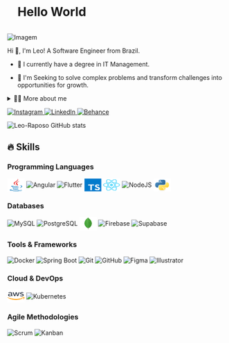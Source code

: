 <!--título-->
<div id="user-content-toc">
  <ul align="left">
    <summary><h1 style="display: inline-block">Hello World</h1></summary>
</div>

<!-- GIF -->
<p align="left">
  <img src="https://s11.gifyu.com/images/SOsL6.gif" alt="Imagem">
</p>

<!-- Presentation -->
<p align="left">
  Hi 👋, I'm Leo! A Software Engineer from Brazil.

  - 🌱 I currently have a degree in IT Management.

  - 🔭 I'm Seeking to solve complex problems and transform challenges into opportunities for growth.
</p>

<!-- Dropdown -->
<details>
  <summary>👨‍💻 More about me</summary>

  - 💬 I am 36 years old, currently living in Brazil. I have extensive experience as a Software Engineer, specializing in fullstack development, IT management, and UI/UX design. I have led and contributed to several large-scale projects, including SaaS systems for cattle farms, event management applications, and CRM systems for governmental organizations.

  - 🛠️ I have worked with technologies such as **Java**, **Angular**, **Flutter**, **TypeScript**, **React**, **NodeJS**, **Python**, and various databases like **MySQL**, **PostgreSQL**, **MongoDB**, **Firebase**, and **Supabase**. My cloud experience includes **AWS**, **Kubernetes**, and **Spring Cloud**.

  - 🚀 In addition to my technical skills, I have experience working with clients such as **Ministério da Saúde**, **Sebrae**, **PNUD**, **OPAS**, and **FUNASA**. I have developed both mobile apps and websites for these clients, as well as communication bots for WhatsApp and email.

  - ⚡ I am passionate about solving complex problems and transforming them into opportunities for growth. In my free time, I enjoy exploring new technologies, reading, and sharing my knowledge through YouTube, where I create content about audiovisual topics and video editing.
</details>


<!-- Links -->
<p align="left">
  <a href="https://www.instagram.com/leoapoena/">
    <img src="https://img.shields.io/badge/Instagram-E4405F?style=for-the-badge&logo=instagram&logoColor=white" alt="Instagram">
  </a>
  <a href="https://www.linkedin.com/in/leonardo-raposo-5b0a70144/">
    <img src="https://img.shields.io/badge/LinkedIn-0077B5?style=for-the-badge&logo=linkedin&logoColor=white" alt="LinkedIn">
  </a>
  <a href="https://www.behance.net/leonardoapoena">
    <img src="https://img.shields.io/badge/Behance-1769ff?style=for-the-badge&logo=behance&logoColor=white" alt="Behance">
  </a>
</p>

<!-- GithubStats -->
<p align="left">
  <img src="https://github-readme-stats.vercel.app/api?username=Leo-Raposo&show_icons=true&theme=gotham" alt="Leo-Raposo GitHub stats">
</p>

## 🔥 Skills

<!-- Skills: Programming Languages -->
  <div style="flex-basis: 48%;">
    <h3>Programming Languages</h3>
    <img align="center" alt="Java" height="30" width="40" src="https://raw.githubusercontent.com/devicons/devicon/master/icons/java/java-original.svg">
    <img align="center" alt="Angular" height="30" width="40" src="https://cdn.jsdelivr.net/gh/devicons/devicon/icons/angularjs/angularjs-original.svg">
    <img align="center" alt="Flutter" height="30" width="40" src="https://cdn.jsdelivr.net/gh/devicons/devicon/icons/flutter/flutter-original.svg">
    <img align="center" alt="TypeScript" height="30" width="40" src="https://raw.githubusercontent.com/devicons/devicon/master/icons/typescript/typescript-original.svg">
    <img align="center" alt="React" height="30" width="40" src="https://raw.githubusercontent.com/devicons/devicon/master/icons/react/react-original.svg">
    <img align="center" alt="NodeJS" height="30" width="40" src="https://cdn.jsdelivr.net/gh/devicons/devicon/icons/nodejs/nodejs-original.svg">
    <img align="center" alt="Python" height="30" width="40" src="https://raw.githubusercontent.com/devicons/devicon/master/icons/python/python-original.svg">
  </div>
  
<!-- Skills: Databases -->
  <div style="flex-basis: 48%;">
    <h3>Databases</h3>
    <img align="center" alt="MySQL" height="30" width="40" src="https://cdn.jsdelivr.net/gh/devicons/devicon/icons/mysql/mysql-original.svg">
    <img align="center" alt="PostgreSQL" height="30" width="40" src="https://cdn.jsdelivr.net/gh/devicons/devicon/icons/postgresql/postgresql-original.svg">
    <img align="center" alt="MongoDB" height="30" width="40" src="https://raw.githubusercontent.com/devicons/devicon/master/icons/mongodb/mongodb-original.svg">
    <img align="center" alt="Firebase" height="30" width="40" src="https://cdn.jsdelivr.net/gh/devicons/devicon/icons/firebase/firebase-plain.svg">
    <img align="center" alt="Supabase" height="30" width="40" src="https://seeklogo.com/images/S/supabase-logo-DCC676FFE2-seeklogo.com.png">
  </div>
  
<!-- Skills: Tools & Frameworks -->
  <div style="flex-basis: 48%;">
    <h3>Tools & Frameworks</h3>
    <img align="center" alt="Docker" height="30" width="40" src="https://cdn.jsdelivr.net/gh/devicons/devicon/icons/docker/docker-original.svg">
    <img align="center" alt="Spring Boot" height="30" width="40" src="https://cdn.jsdelivr.net/gh/devicons/devicon/icons/spring/spring-original.svg">
    <img align="center" alt="Git" height="30" width="40" src="https://cdn.jsdelivr.net/gh/devicons/devicon/icons/git/git-original.svg">
    <img align="center" alt="GitHub" height="30" width="40" src="https://cdn.jsdelivr.net/gh/devicons/devicon/icons/github/github-original.svg">
    <img align="center" alt="Figma" height="30" width="40" src="https://cdn.jsdelivr.net/gh/devicons/devicon/icons/figma/figma-original.svg">
    <img align="center" alt="Illustrator" height="30" width="40" src="https://cdn.jsdelivr.net/gh/devicons/devicon/icons/illustrator/illustrator-plain.svg">
  </div>
  
<!-- Skills: Cloud & DevOps -->
  <div style="flex-basis: 48%;">
    <h3>Cloud & DevOps</h3>
    <img align="center" alt="AWS" height="30" width="40" src="https://raw.githubusercontent.com/devicons/devicon/master/icons/amazonwebservices/amazonwebservices-original-wordmark.svg">
    <img align="center" alt="Kubernetes" height="30" width="40" src="https://cdn.jsdelivr.net/gh/devicons/devicon/icons/kubernetes/kubernetes-plain.svg">
  </div>

<!-- Skills: Methodologies -->
  <div style="flex-basis: 48%;">
    <h3>Agile Methodologies</h3>
    <img align="center" alt="Scrum" height="30" width="40" src="https://www.vectorlogo.zone/logos/scrumorg/scrumorg-icon.svg">
    <img align="center" alt="Kanban" height="30" width="40" src="https://upload.wikimedia.org/wikipedia/commons/6/65/Kanban-logo.svg">
  </div>
